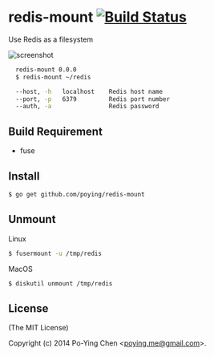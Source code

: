 redis-mount [![Build Status](http://img.shields.io/travis/poying/redis-mount.svg?style=flat)](https://travis-ci.org/poying/redis-mount)
===========

Use Redis as a filesystem

![screenshot](./screenshot.gif)

```bash
  redis-mount 0.0.0
  $ redis-mount ~/redis

  --host, -h   localhost    Redis host name
  --port, -p   6379         Redis port number
  --auth, -a                Redis password
```

## Build Requirement

* fuse

## Install

```bash
$ go get github.com/poying/redis-mount
```

## Unmount

Linux

```bash
$ fusermount -u /tmp/redis
```

MacOS

```bash
$ diskutil unmount /tmp/redis
```

## License

(The MIT License)

Copyright (c) 2014 Po-Ying Chen &lt;poying.me@gmail.com&gt;.
